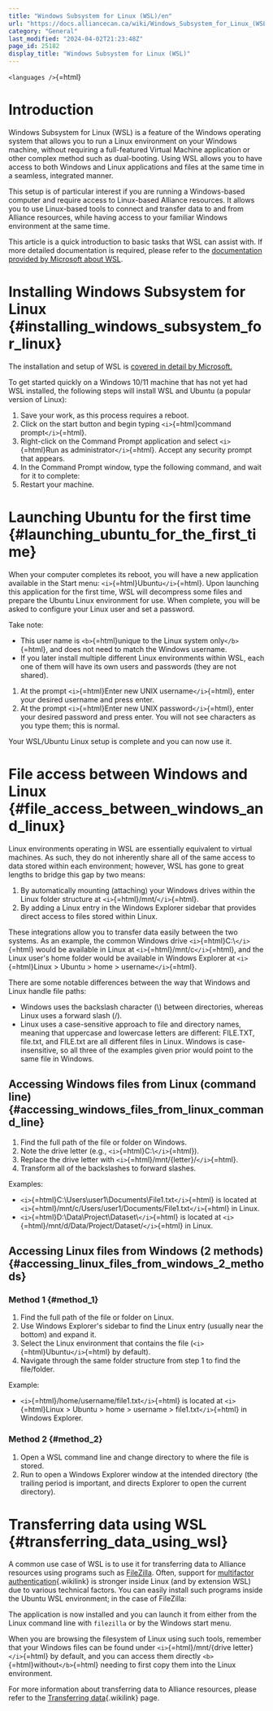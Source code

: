 ```yaml
---
title: "Windows Subsystem for Linux (WSL)/en"
url: "https://docs.alliancecan.ca/wiki/Windows_Subsystem_for_Linux_(WSL)/en"
category: "General"
last_modified: "2024-04-02T21:23:48Z"
page_id: 25182
display_title: "Windows Subsystem for Linux (WSL)"
---
```


`<languages />`{=html}

# Introduction

Windows Subsystem for Linux (WSL) is a feature of the Windows operating system that allows you to run a Linux environment on your Windows machine, without requiring a full-featured Virtual Machine application or other complex method such as dual-booting. Using WSL allows you to have access to both Windows and Linux applications and files at the same time in a seamless, integrated manner.

This setup is of particular interest if you are running a Windows-based computer and require access to Linux-based Alliance resources. It allows you to use Linux-based tools to connect and transfer data to and from Alliance resources, while having access to your familiar Windows environment at the same time.

This article is a quick introduction to basic tasks that WSL can assist with. If more detailed documentation is required, please refer to the [documentation provided by Microsoft about WSL](https://learn.microsoft.com/en-us/windows/wsl/).

# Installing Windows Subsystem for Linux {#installing_windows_subsystem_for_linux}

The installation and setup of WSL is [covered in detail by Microsoft.](https://learn.microsoft.com/en-us/windows/wsl/install)

To get started quickly on a Windows 10/11 machine that has not yet had WSL installed, the following steps will install WSL and Ubuntu (a popular version of Linux):

1.  Save your work, as this process requires a reboot.
2.  Click on the start button and begin typing `<i>`{=html}command prompt`</i>`{=html}.
3.  Right-click on the Command Prompt application and select `<i>`{=html}Run as administrator`</i>`{=html}. Accept any security prompt that appears.
4.  In the Command Prompt window, type the following command, and wait for it to complete:
5.  Restart your machine.

# Launching Ubuntu for the first time {#launching_ubuntu_for_the_first_time}

When your computer completes its reboot, you will have a new application available in the Start menu: `<i>`{=html}Ubuntu`</i>`{=html}. Upon launching this application for the first time, WSL will decompress some files and prepare the Ubuntu Linux environment for use. When complete, you will be asked to configure your Linux user and set a password.

Take note:

- This user name is `<b>`{=html}unique to the Linux system only`</b>`{=html}, and does not need to match the Windows username.
- If you later install multiple different Linux environments within WSL, each one of them will have its own users and passwords (they are not shared).

1.  At the prompt `<i>`{=html}Enter new UNIX username`</i>`{=html}, enter your desired username and press enter.
2.  At the prompt `<i>`{=html}Enter new UNIX password`</i>`{=html}, enter your desired password and press enter. You will not see characters as you type them; this is normal.

Your WSL/Ubuntu Linux setup is complete and you can now use it.

# File access between Windows and Linux {#file_access_between_windows_and_linux}

Linux environments operating in WSL are essentially equivalent to virtual machines. As such, they do not inherently share all of the same access to data stored within each environment; however, WSL has gone to great lengths to bridge this gap by two means:

1.  By automatically mounting (attaching) your Windows drives within the Linux folder structure at `<i>`{=html}/mnt/`</i>`{=html}.
2.  By adding a Linux entry in the Windows Explorer sidebar that provides direct access to files stored within Linux.

These integrations allow you to transfer data easily between the two systems. As an example, the common Windows drive `<i>`{=html}C:\\`</i>`{=html} would be available in Linux at `<i>`{=html}/mnt/c`</i>`{=html}, and the Linux user's home folder would be available in Windows Explorer at `<i>`{=html}Linux \> Ubuntu \> home \> username`</i>`{=html}.

There are some notable differences between the way that Windows and Linux handle file paths:

- Windows uses the backslash character (\\) between directories, whereas Linux uses a forward slash (/).
- Linux uses a case-sensitive approach to file and directory names, meaning that uppercase and lowercase letters are different: FILE.TXT, file.txt, and FILE.txt are all different files in Linux. Windows is case-insensitive, so all three of the examples given prior would point to the same file in Windows.

## Accessing Windows files from Linux (command line) {#accessing_windows_files_from_linux_command_line}

1.  Find the full path of the file or folder on Windows.
2.  Note the drive letter (e.g., `<i>`{=html}C:\\`</i>`{=html}).
3.  Replace the drive letter with `<i>`{=html}/mnt/{letter}/`</i>`{=html}.
4.  Transform all of the backslashes to forward slashes.

Examples:

- `<i>`{=html}C:\\Users\\user1\\Documents\\File1.txt`</i>`{=html} is located at `<i>`{=html}/mnt/c/Users/user1/Documents/File1.txt`</i>`{=html} in Linux.
- `<i>`{=html}D:\\Data\\Project\\Dataset\\`</i>`{=html} is located at `<i>`{=html}/mnt/d/Data/Project/Dataset/`</i>`{=html} in Linux.

## Accessing Linux files from Windows (2 methods) {#accessing_linux_files_from_windows_2_methods}

### Method 1 {#method_1}

1.  Find the full path of the file or folder on Linux.
2.  Use Windows Explorer's sidebar to find the Linux entry (usually near the bottom) and expand it.
3.  Select the Linux environment that contains the file (`<i>`{=html}Ubuntu`</i>`{=html} by default).
4.  Navigate through the same folder structure from step 1 to find the file/folder.

Example:

- `<i>`{=html}/home/username/file1.txt`</i>`{=html} is located at `<i>`{=html}Linux \> Ubuntu \> home \> username \> file1.txt`</i>`{=html} in Windows Explorer.

### Method 2 {#method_2}

1.  Open a WSL command line and change directory to where the file is stored.
2.  Run to open a Windows Explorer window at the intended directory (the trailing period is important, and directs Explorer to open the current directory).

# Transferring data using WSL {#transferring_data_using_wsl}

A common use case of WSL is to use it for transferring data to Alliance resources using programs such as [FileZilla](https://filezilla-project.org/). Often, support for [multifactor authentication](https://docs.alliancecan.ca/Multifactor_authentication "multifactor authentication"){.wikilink} is stronger inside Linux (and by extension WSL) due to various technical factors. You can easily install such programs inside the Ubuntu WSL environment; in the case of FileZilla:

The application is now installed and you can launch it from either from the Linux command line with `filezilla` or by the Windows start menu.

When you are browsing the filesystem of Linux using such tools, remember that your Windows files can be found under `<i>`{=html}/mnt/{drive letter}`</i>`{=html} by default, and you can access them directly `<b>`{=html}without`</b>`{=html} needing to first copy them into the Linux environment.

For more information about transferring data to Alliance resources, please refer to the [Transferring data](https://docs.alliancecan.ca/Transferring_data "Transferring data"){.wikilink} page.
